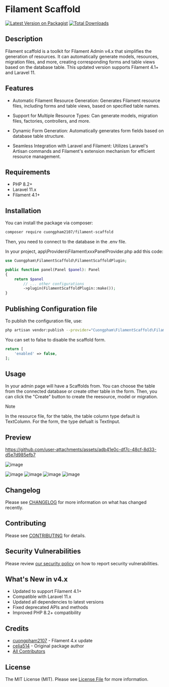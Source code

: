 # Filament Scaffold

[![Latest Version on Packagist](https://img.shields.io/packagist/v/cuongpham2107/filament-scaffold.svg?style=flat-square)](https://packagist.org/packages/cuongpham2107/filament-scaffold)
[![Total Downloads](https://img.shields.io/packagist/dt/cuongpham2107/filament-scaffold.svg?style=flat-square)](https://packagist.org/packages/cuongpham2107/filament-scaffold)

## Description
Filament scaffold is a toolkit for Filament Admin v4.x that simplifies the generation of resources. It can automatically generate models, resources, migration files, and more, creating corresponding forms and table views based on the database table. This updated version supports Filament 4.1+ and Laravel 11.

## Features
- Automatic Filament Resource Generation: Generates Filament resource files, including forms and table views, based on specified table names.

- Support for Multiple Resource Types: Can generate models, migration files, factories, controllers, and more.

- Dynamic Form Generation: Automatically generates form fields based on database table structure.

- Seamless Integration with Laravel and Filament: Utilizes Laravel's Artisan commands and Filament's extension mechanism for efficient resource management.

## Requirements
- PHP 8.2+
- Laravel 11.x
- Filament 4.1+

## Installation
You can install the package via composer:
```bash
composer require cuongpham2107/filament-scaffold
```

Then, you need to connect to the database in the .env file.

In your project, app\Providers\Filament\xxxPanelProvider.php add this code:
```php
use Cuongpham\FilamentScaffold\FilamentScaffoldPlugin;

public function panel(Panel $panel): Panel
{
    return $panel
        // ... other configurations
        ->plugin(FilamentScaffoldPlugin::make());
}
```

## Publishing Configuration file
To publish the configuration file, use:
```bash
php artisan vendor:publish --provider="Cuongpham\FilamentScaffold\FilamentScaffoldServiceProvider" --tag="filament-scaffold-config"
```
You can set to false to disable the scaffold form.
```php
return [
    'enabled' => false,
];
```

## Usage
In your admin page will have a Scaffolds from. You can choose the table from the connected database or create other table in the form. Then, you can click the "Create" button to create the reesource, model or migration.

> [!NOTE]
> In the resource file, for the table, the table column type default is TextColumn. For the form, the type defualt is TextInput.

## Preview

https://github.com/user-attachments/assets/adb41e0c-df7c-48cf-8d33-d5e7d985efb7

![image](https://github.com/user-attachments/assets/48aaee63-f46c-4d9f-b6d1-0539384b2538)

![image](https://github.com/user-attachments/assets/6c8cdc4b-1330-487a-acab-17cf94f93f82)
![image](https://github.com/user-attachments/assets/c5f6a10f-139d-4344-b135-59f3d18acb30)
![image](https://github.com/user-attachments/assets/37872ba4-00f8-414f-a041-f7ab10cef1a8)
![image](https://github.com/user-attachments/assets/af177dd6-8382-42d7-b5cd-b5b1e97ed753)

## Changelog

Please see [CHANGELOG](CHANGELOG.md) for more information on what has changed recently.

## Contributing

Please see [CONTRIBUTING](.github/CONTRIBUTING.md) for details.

## Security Vulnerabilities

Please review [our security policy](../../security/policy) on how to report security vulnerabilities.

## What's New in v4.x
- Updated to support Filament 4.1+
- Compatible with Laravel 11.x
- Updated all dependencies to latest versions
- Fixed deprecated APIs and methods
- Improved PHP 8.2+ compatibility

## Credits

- [cuongpham2107](https://github.com/cuongpham2107) - Filament 4.x update
- [celia514](https://github.com/solutionforest) - Original package author
- [All Contributors](../../contributors)

## License

The MIT License (MIT). Please see [License File](LICENSE.md) for more information.
